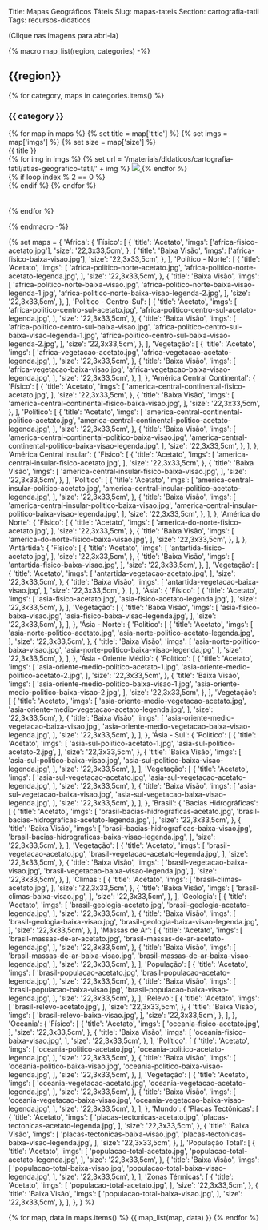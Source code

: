 Title: Mapas Geográficos Táteis
Slug: mapas-tateis
Section: cartografia-tatil
Tags: recursos-didaticos

(Clique nas imagens para abri-la)

{%
    macro map_list(region, categories)
-%}
## {{region}}

{% for category, maps in categories.items() %}

### {{ category }}

<div class="row justify-content-md-center">
{% for map in maps %}
    {% set title = map['title'] %}
    {% set imgs = map['imgs'] %}
    {% set size = map['size'] %}

<div class="col text-center">
    <div class="text-center">{{ title }}</div>
    {% for img in imgs %}
    {% set url = '/materiais/didaticos/cartografia-tatil/atlas-geografico-tatil/' + img %}
    <a href="{static}{{ url }}">
    <img src="{static}{{url}}" style="max-width: 50%; object-fit: cover"/>
    </a>
    {% endfor %}
</div>
{% if loop.index % 2 == 0 %}
<div class="w-100">
</div>
{% endif %}
    {% endfor %}
</div>
<br>
<br>
{% endfor %}

{%
    endmacro
-%}

{%
    set maps = {
        'África': {
            'Físico': [
                {
                    'title': 'Acetato',
                    'imgs': ['africa-fisico-acetato.jpg'],
                    'size': '22,3x33,5cm',
                },
                {
                    'title': 'Baixa Visão',
                    'imgs': ['africa-fisico-baixa-visao.jpg'],
                    'size': '22,3x33,5cm',
                },
            ],
            'Político - Norte': [
                {
                    'title': 'Acetato',
                    'imgs': [
                        'africa-politico-norte-acetato.jpg',
                        'africa-politico-norte-acetato-legenda.jpg',
                    ],
                    'size': '22,3x33,5cm',
                },
                {
                    'title': 'Baixa Visão',
                    'imgs': [
                        'africa-politico-norte-baixa-visao.jpg',
                        'africa-politico-norte-baixa-visao-legenda-1.jpg',
                        'africa-politico-norte-baixa-visao-legenda-2.jpg',
                    ],
                    'size': '22,3x33,5cm',
                },
            ],
            'Político - Centro-Sul': [
                {
                    'title': 'Acetato',
                    'imgs': [
                        'africa-politico-centro-sul-acetato.jpg',
                        'africa-politico-centro-sul-acetato-legenda.jpg',
                    ],
                    'size': '22,3x33,5cm',
                },
                {
                    'title': 'Baixa Visão',
                    'imgs': [
                        'africa-politico-centro-sul-baixa-visao.jpg',
                        'africa-politico-centro-sul-baixa-visao-legenda-1.jpg',
                        'africa-politico-centro-sul-baixa-visao-legenda-2.jpg',
                    ],
                    'size': '22,3x33,5cm',
                },
            ],
            'Vegetação': [
                {
                    'title': 'Acetato',
                    'imgs': [
                        'africa-vegetacao-acetato.jpg',
                        'africa-vegetacao-acetato-legenda.jpg',
                    ],
                    'size': '22,3x33,5cm',
                },
                {
                    'title': 'Baixa Visão',
                    'imgs': [
                        'africa-vegetacao-baixa-visao.jpg',
                        'africa-vegetacao-baixa-visao-legenda.jpg',
                    ],
                    'size': '22,3x33,5cm',
                },
            ],
        },
        'América Central Continental': {
            'Físico': [
                {
                    'title': 'Acetato',
                    'imgs': [
                        'america-central-continental-fisico-acetato.jpg',
                    ],
                    'size': '22,3x33,5cm',
                },
                {
                    'title': 'Baixa Visão',
                    'imgs': [
                        'america-central-continental-fisico-baixa-visao.jpg',
                    ],
                    'size': '22,3x33,5cm',
                },
            ],
            'Político': [
                {
                    'title': 'Acetato',
                    'imgs': [
                        'america-central-continental-politico-acetato.jpg',
                        'america-central-continental-politico-acetato-legenda.jpg',
                    ],
                    'size': '22,3x33,5cm',
                },
                {
                    'title': 'Baixa Visão',
                    'imgs': [
                        'america-central-continental-politico-baixa-visao.jpg',
                        'america-central-continental-politico-baixa-visao-legenda.jpg',
                    ],
                    'size': '22,3x33,5cm',
                },
            ],
        },
        'América Central Insular': {
            'Físico': [
                {
                    'title': 'Acetato',
                    'imgs': [
                        'america-central-insular-fisico-acetato.jpg',
                    ],
                    'size': '22,3x33,5cm',
                },
                {
                    'title': 'Baixa Visão',
                    'imgs': [
                        'america-central-insular-fisico-baixa-visao.jpg',
                    ],
                    'size': '22,3x33,5cm',
                },
            ],
            'Político': [
                {
                    'title': 'Acetato',
                    'imgs': [
                        'america-central-insular-politico-acetato.jpg',
                        'america-central-insular-politico-acetato-legenda.jpg',
                    ],
                    'size': '22,3x33,5cm',
                },
                {
                    'title': 'Baixa Visão',
                    'imgs': [
                        'america-central-insular-politico-baixa-visao.jpg',
                        'america-central-insular-politico-baixa-visao-legenda.jpg',
                    ],
                    'size': '22,3x33,5cm',
                },
            ],
        },
        'América do Norte': {
            'Físico': [
                {
                    'title': 'Acetato',
                    'imgs': [
                        'america-do-norte-fisico-acetato.jpg',
                    ],
                    'size': '22,3x33,5cm',
                },
                {
                    'title': 'Baixa Visão',
                    'imgs': [
                        'america-do-norte-fisico-baixa-visao.jpg',
                    ],
                    'size': '22,3x33,5cm',
                },
            ],
        },
        'Antártida': {
            'Físico': [
                {
                    'title': 'Acetato',
                    'imgs': [
                        'antartida-fisico-acetato.jpg',
                    ],
                    'size': '22,3x33,5cm',
                },
                {
                    'title': 'Baixa Visão',
                    'imgs': [
                        'antartida-fisico-baixa-visao.jpg',
                    ],
                    'size': '22,3x33,5cm',
                },
            ],
            'Vegetação': [
                {
                    'title': 'Acetato',
                    'imgs': [
                        'antartida-vegetacao-acetato.jpg',
                    ],
                    'size': '22,3x33,5cm',
                },
                {
                    'title': 'Baixa Visão',
                    'imgs': [
                        'antartida-vegetacao-baixa-visao.jpg',
                    ],
                    'size': '22,3x33,5cm',
                },
            ],
        },
        'Ásia': {
            'Físico': [
                {
                    'title': 'Acetato',
                    'imgs': [
                        'asia-fisico-acetato.jpg',
                        'asia-fisico-acetato-legenda.jpg',
                    ],
                    'size': '22,3x33,5cm',
                },
            ],
            'Vegetação': [
                {
                    'title': 'Baixa Visão',
                    'imgs': [
                        'asia-fisico-baixa-visao.jpg',
                        'asia-fisico-baixa-visao-legenda.jpg',
                    ],
                    'size': '22,3x33,5cm',
                },
            ],
        },
        'Ásia - Norte': {
            'Político': [
                {
                    'title': 'Acetato',
                    'imgs': [
                        'asia-norte-politico-acetato.jpg',
                        'asia-norte-politico-acetato-legenda.jpg',
                    ],
                    'size': '22,3x33,5cm',
                },
                {
                    'title': 'Baixa Visão',
                    'imgs': [
                        'asia-norte-politico-baixa-visao.jpg',
                        'asia-norte-politico-baixa-visao-legenda.jpg',
                    ],
                    'size': '22,3x33,5cm',
                },
            ],
        },
        'Ásia - Oriente Médio': {
            'Político': [
                {
                    'title': 'Acetato',
                    'imgs': [
                        'asia-oriente-medio-politico-acetato-1.jpg',
                        'asia-oriente-medio-politico-acetato-2.jpg',
                    ],
                    'size': '22,3x33,5cm',
                },
                {
                    'title': 'Baixa Visão',
                    'imgs': [
                        'asia-oriente-medio-politico-baixa-visao-1.jpg',
                        'asia-oriente-medio-politico-baixa-visao-2.jpg',
                    ],
                    'size': '22,3x33,5cm',
                },
            ],
            'Vegetação': [
                {
                    'title': 'Acetato',
                    'imgs': [
                        'asia-oriente-medio-vegetacao-acetato.jpg',
                        'asia-oriente-medio-vegetacao-acetato-legenda.jpg',
                    ],
                    'size': '22,3x33,5cm',
                },
                {
                    'title': 'Baixa Visão',
                    'imgs': [
                        'asia-oriente-medio-vegetacao-baixa-visao.jpg',
                        'asia-oriente-medio-vegetacao-baixa-visao-legenda.jpg',
                    ],
                    'size': '22,3x33,5cm',
                },
            ],
        },
        'Ásia - Sul': {
            'Político': [
                {
                    'title': 'Acetato',
                    'imgs': [
                        'asia-sul-politico-acetato-1.jpg',
                        'asia-sul-politico-acetato-2.jpg',
                    ],
                    'size': '22,3x33,5cm',
                },
                {
                    'title': 'Baixa Visão',
                    'imgs': [
                        'asia-sul-politico-baixa-visao.jpg',
                        'asia-sul-politico-baixa-visao-legenda.jpg',
                    ],
                    'size': '22,3x33,5cm',
                },
            ],
            'Vegetação': [
                {
                    'title': 'Acetato',
                    'imgs': [
                        'asia-sul-vegetacao-acetato.jpg',
                        'asia-sul-vegetacao-acetato-legenda.jpg',
                    ],
                    'size': '22,3x33,5cm',
                },
                {
                    'title': 'Baixa Visão',
                    'imgs': [
                        'asia-sul-vegetacao-baixa-visao.jpg',
                        'asia-sul-vegetacao-baixa-visao-legenda.jpg',
                    ],
                    'size': '22,3x33,5cm',
                },
            ],
        },
        'Brasil': {
            'Bacias Hidrográficas': [
                {
                    'title': 'Acetato',
                    'imgs': [
                        'brasil-bacias-hidrograficas-acetato.jpg',
                        'brasil-bacias-hidrograficas-acetato-legenda.jpg',
                    ],
                    'size': '22,3x33,5cm',
                },
                {
                    'title': 'Baixa Visão',
                    'imgs': [
                        'brasil-bacias-hidrograficas-baixa-visao.jpg',
                        'brasil-bacias-hidrograficas-baixa-visao-legenda.jpg',
                    ],
                    'size': '22,3x33,5cm',
                },
            ],
            'Vegetação': [
                {
                    'title': 'Acetato',
                    'imgs': [
                        'brasil-vegetacao-acetato.jpg',
                        'brasil-vegetacao-acetato-legenda.jpg',
                    ],
                    'size': '22,3x33,5cm',
                },
                {
                    'title': 'Baixa Visão',
                    'imgs': [
                        'brasil-vegetacao-baixa-visao.jpg',
                        'brasil-vegetacao-baixa-visao-legenda.jpg',
                    ],
                    'size': '22,3x33,5cm',
                },
            ],
            'Climas': [
                {
                    'title': 'Acetato',
                    'imgs': [
                        'brasil-climas-acetato.jpg',
                    ],
                    'size': '22,3x33,5cm',
                },
                {
                    'title': 'Baixa Visão',
                    'imgs': [
                        'brasil-climas-baixa-visao.jpg',
                    ],
                    'size': '22,3x33,5cm',
                },
            ],
            'Geologia': [
                {
                    'title': 'Acetato',
                    'imgs': [
                        'brasil-geologia-acetato.jpg',
                        'brasil-geologia-acetato-legenda.jpg',
                    ],
                    'size': '22,3x33,5cm',
                },
                {
                    'title': 'Baixa Visão',
                    'imgs': [
                        'brasil-geologia-baixa-visao.jpg',
                        'brasil-geologia-baixa-visao-legenda.jpg',
                    ],
                    'size': '22,3x33,5cm',
                },
            ],
            'Massas de Ar': [
                {
                    'title': 'Acetato',
                    'imgs': [
                        'brasil-massas-de-ar-acetato.jpg',
                        'brasil-massas-de-ar-acetato-legenda.jpg',
                    ],
                    'size': '22,3x33,5cm',
                },
                {
                    'title': 'Baixa Visão',
                    'imgs': [
                        'brasil-massas-de-ar-baixa-visao.jpg',
                        'brasil-massas-de-ar-baixa-visao-legenda.jpg',
                    ],
                    'size': '22,3x33,5cm',
                },
            ],
            'População': [
                {
                    'title': 'Acetato',
                    'imgs': [
                        'brasil-populacao-acetato.jpg',
                        'brasil-populacao-acetato-legenda.jpg',
                    ],
                    'size': '22,3x33,5cm',
                },
                {
                    'title': 'Baixa Visão',
                    'imgs': [
                        'brasil-populacao-baixa-visao.jpg',
                        'brasil-populacao-baixa-visao-legenda.jpg',
                    ],
                    'size': '22,3x33,5cm',
                },
            ],
            'Relevo': [
                {
                    'title': 'Acetato',
                    'imgs': [
                        'brasil-relevo-acetato.jpg',
                    ],
                    'size': '22,3x33,5cm',
                },
                {
                    'title': 'Baixa Visão',
                    'imgs': [
                        'brasil-relevo-baixa-visao.jpg',
                    ],
                    'size': '22,3x33,5cm',
                },
            ],
        },
        'Oceania': {
            'Físico': [
                {
                    'title': 'Acetato',
                    'imgs': [
                        'oceania-fisico-acetato.jpg',
                    ],
                    'size': '22,3x33,5cm',
                },
                {
                    'title': 'Baixa Visão',
                    'imgs': [
                        'oceania-fisico-baixa-visao.jpg',
                    ],
                    'size': '22,3x33,5cm',
                },
            ],
            'Político': [
                {
                    'title': 'Acetato',
                    'imgs': [
                        'oceania-politico-acetato.jpg',
                        'oceania-politico-acetato-legenda.jpg',
                    ],
                    'size': '22,3x33,5cm',
                },
                {
                    'title': 'Baixa Visão',
                    'imgs': [
                        'oceania-politico-baixa-visao.jpg',
                        'oceania-politico-baixa-visao-legenda.jpg',
                    ],
                    'size': '22,3x33,5cm',
                },
            ],
            'Vegetação': [
                {
                    'title': 'Acetato',
                    'imgs': [
                        'oceania-vegetacao-acetato.jpg',
                        'oceania-vegetacao-acetato-legenda.jpg',
                    ],
                    'size': '22,3x33,5cm',
                },
                {
                    'title': 'Baixa Visão',
                    'imgs': [
                        'oceania-vegetacao-baixa-visao.jpg',
                        'oceania-vegetacao-baixa-visao-legenda.jpg',
                    ],
                    'size': '22,3x33,5cm',
                },
            ],
        },
        'Mundo': {
            'Placas Tectônicas': [
                {
                    'title': 'Acetato',
                    'imgs': [
                        'placas-tectonicas-acetato.jpg',
                        'placas-tectonicas-acetato-legenda.jpg',
                    ],
                    'size': '22,3x33,5cm',
                },
                {
                    'title': 'Baixa Visão',
                    'imgs': [
                        'placas-tectonicas-baixa-visao.jpg',
                        'placas-tectonicas-baixa-visao-legenda.jpg',
                    ],
                    'size': '22,3x33,5cm',
                },
            ],
            'População Total': [
                {
                    'title': 'Acetato',
                    'imgs': [
                        'populacao-total-acetato.jpg',
                        'populacao-total-acetato-legenda.jpg',
                    ],
                    'size': '22,3x33,5cm',
                },
                {
                    'title': 'Baixa Visão',
                    'imgs': [
                        'populacao-total-baixa-visao.jpg',
                        'populacao-total-baixa-visao-legenda.jpg',
                    ],
                    'size': '22,3x33,5cm',
                },
            ],
            'Zonas Térmicas': [
                {
                    'title': 'Acetato',
                    'imgs': [
                        'populacao-total-acetato.jpg',
                    ],
                    'size': '22,3x33,5cm',
                },
                {
                    'title': 'Baixa Visão',
                    'imgs': [
                        'populacao-total-baixa-visao.jpg',
                    ],
                    'size': '22,3x33,5cm',
                },
            ],
        },
    }
%}

{% for map, data in maps.items() %}
{{ map_list(map, data) }}
{% endfor %}
